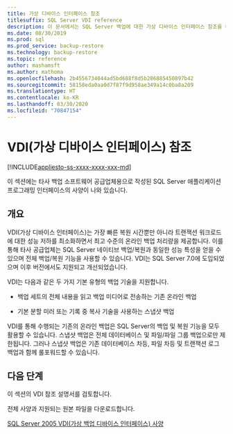 ```yaml
---
title: 가상 디바이스 인터페이스 참조
titlesuffix: SQL Server VDI reference
description: 이 문서에서는 SQL Server 백업에 대한 가상 디바이스 인터페이스 참조를 대략적으로 설명합니다.
ms.date: 08/30/2019
ms.prod: sql
ms.prod_service: backup-restore
ms.technology: backup-restore
ms.topic: reference
author: mashamsft
ms.author: mathoma
ms.openlocfilehash: 2b4556734044ad5bd688f8d5b286885450897b42
ms.sourcegitcommit: 58158eda0aa0d7f87f9d958ae349a14c0ba8a209
ms.translationtype: HT
ms.contentlocale: ko-KR
ms.lasthandoff: 03/30/2020
ms.locfileid: "70847154"
---
```

# <a name="virtual-device-interface-vdi-reference"></a>VDI(가상 디바이스 인터페이스) 참조

[!INCLUDE[appliesto-ss-xxxx-xxxx-xxx-md](../../../includes/appliesto-ss-xxxx-xxxx-xxx-md.md)]

이 섹션에는 타사 백업 소프트웨어 공급업체용으로 작성된 SQL Server 애플리케이션 프로그래밍 인터페이스의 사양이 나와 있습니다.

## <a name="overview"></a>개요

VDI(가상 디바이스 인터페이스)는 가장 빠른 복원 시간뿐만 아니라 트랜잭션 워크로드에 대한 성능 저하를 최소화하면서 최고 수준의 온라인 백업 처리량을 제공합니다. 이를 통해 타사 공급업체는 SQL Server 네이티브 백업/복원과 동일한 성능 특성을 얻을 수 있으며 전체 백업/복원 기능을 사용할 수 있습니다. VDI는 SQL Server 7.0에 도입되었으며 이후 버전에서도 지원되고 개선되었습니다.

VDI는 다음과 같은 두 가지 기본 유형의 백업 기술을 지원합니다.

- 백업 세트의 전체 내용을 읽고 백업 미디어로 전송하는 기존 온라인 백업

- 기본 분할 미러 또는 기록 중 복사 기술을 사용하는 스냅샷 백업

VDI를 통해 수행되는 기존의 온라인 백업은 SQL Server의 백업 및 복원 기능을 모두 활용할 수 있습니다. 스냅샷 백업은 전체 데이터베이스 및 파일/파일 그룹 백업으로만 제한됩니다. 그러나 스냅샷 백업은 기존 데이터베이스 차등, 파일 차등 및 트랜잭션 로그 백업과 함께 롤포워드할 수 있습니다.

## <a name="next-steps"></a>다음 단계

이 섹션의 VDI 참조 설명서를 검토합니다.

전체 사양과 지원되는 원본 파일을 다운로드합니다.

[SQL Server 2005 VDI(가상 백업 디바이스 인터페이스) 사양](https://www.microsoft.com/download/details.aspx?id=17282)